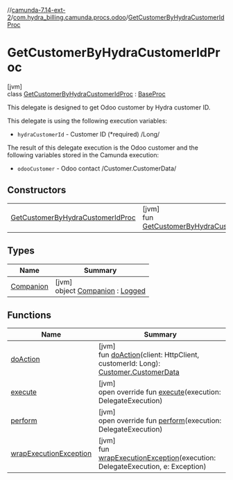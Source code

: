 //[camunda-7.14-ext-2](../../../index.md)/[com.hydra_billing.camunda.procs.odoo](../index.md)/[GetCustomerByHydraCustomerIdProc](index.md)

# GetCustomerByHydraCustomerIdProc

[jvm]\
class [GetCustomerByHydraCustomerIdProc](index.md) : [BaseProc](../../com.hydra_billing.camunda.procs/-base-proc/index.md)

This delegate is designed to get Odoo customer by Hydra customer ID.

This delegate is using the following execution variables:

<ul><li><code>hydraCustomerId</code> - Customer ID (*required) /Long/</li></ul>

The result of this delegate execution is the Odoo customer and the following variables stored in the Camunda execution:

<ul><li><code>odooCustomer</code> - Odoo contact /Customer.CustomerData/</li></ul>

## Constructors

| | |
|---|---|
| [GetCustomerByHydraCustomerIdProc](-get-customer-by-hydra-customer-id-proc.md) | [jvm]<br>fun [GetCustomerByHydraCustomerIdProc](-get-customer-by-hydra-customer-id-proc.md)() |

## Types

| Name | Summary |
|---|---|
| [Companion](-companion/index.md) | [jvm]<br>object [Companion](-companion/index.md) : [Logged](../../com.hydra_billing.camunda.Logger/-logged/index.md) |

## Functions

| Name | Summary |
|---|---|
| [doAction](do-action.md) | [jvm]<br>fun [doAction](do-action.md)(client: HttpClient, customerId: Long): [Customer.CustomerData](../../com.hydra_billing.camunda.api.odoo/-customer/-customer-data/index.md) |
| [execute](../../com.hydra_billing.camunda.procs/-base-proc/execute.md) | [jvm]<br>open override fun [execute](../../com.hydra_billing.camunda.procs/-base-proc/execute.md)(execution: DelegateExecution) |
| [perform](perform.md) | [jvm]<br>open override fun [perform](perform.md)(execution: DelegateExecution) |
| [wrapExecutionException](../../com.hydra_billing.camunda.procs/-base-proc/wrap-execution-exception.md) | [jvm]<br>fun [wrapExecutionException](../../com.hydra_billing.camunda.procs/-base-proc/wrap-execution-exception.md)(execution: DelegateExecution, e: Exception) |
